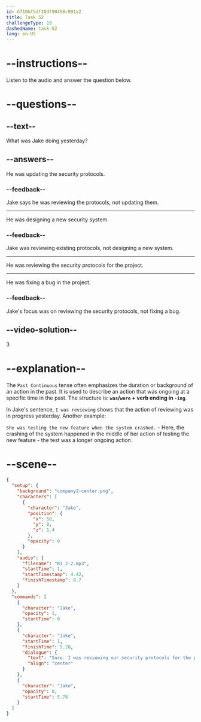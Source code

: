 ```yaml
---
id: 6710bf5df20df90498c991a2
title: Task 52
challengeType: 19
dashedName: task-52
lang: en-US
---
```


<!-- (Audio) Jake: Sure. I was reviewing our security protocols for the project just yesterday. -->

# --instructions--

Listen to the audio and answer the question below.

# --questions--

## --text--

What was Jake doing yesterday?

## --answers--

He was updating the security protocols.

### --feedback--

Jake says he was reviewing the protocols, not updating them.

---

He was designing a new security system.

### --feedback--

Jake was reviewing existing protocols, not designing a new system.

---

He was reviewing the security protocols for the project.

---

He was fixing a bug in the project.

### --feedback--

Jake's focus was on reviewing the security protocols, not fixing a bug.

## --video-solution--

3

# --explanation--

The `Past Continuous` tense often emphasizes the duration or background of an action in the past. It is used to describe an action that was ongoing at a specific time in the past. The structure is: **`was`/`were` + verb ending in `-ing`**. 

In Jake's sentence, `I was reviewing` shows that the action of reviewing was in progress yesterday. Another example: 

`She was testing the new feature when the system crashed.` - Here, the crashing of the system happened in the middle of her action of testing the new feature - the test was a longer ongoing action.

# --scene--

```json
{
  "setup": {
    "background": "company2-center.png",
    "characters": [
      {
        "character": "Jake",
        "position": {
          "x": 50,
          "y": 0,
          "z": 1.4
        },
        "opacity": 0
      }
    ],
    "audio": {
      "filename": "B1_2-2.mp3",
      "startTime": 1,
      "startTimestamp": 4.42,
      "finishTimestamp": 8.7
    }
  },
  "commands": [
    {
      "character": "Jake",
      "opacity": 1,
      "startTime": 0
    },
    {
      "character": "Jake",
      "startTime": 1,
      "finishTime": 5.28,
      "dialogue": {
        "text": "Sure. I was reviewing our security protocols for the project just yesterday.",
        "align": "center"
      }
    },
    {
      "character": "Jake",
      "opacity": 0,
      "startTime": 5.78
    }
  ]
}
```
